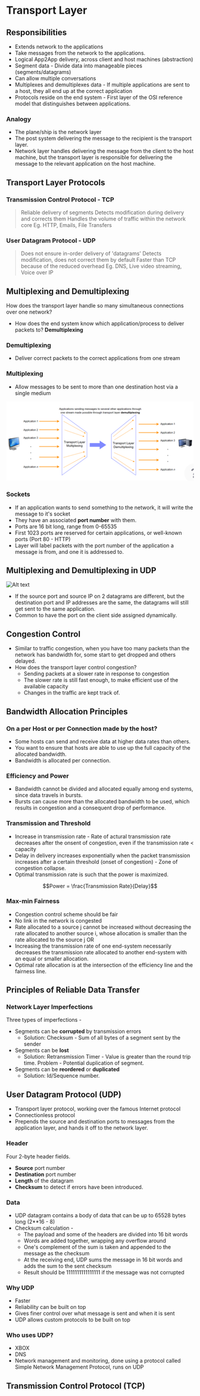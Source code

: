# Transport Layer

## Responsibilities
- Extends network to the applications
- Take messages from the network to the applications.
- Logical App2App delivery, across client and host machines (abstraction)
- Segment data - Divide data into manageable pieces (segments/datagrams)
- Can allow multiple conversations
- Multiplexes and demultiplexes data - If multiple applications are sent to a host, they all end up at the correct application
- Protocols reside on the end system - First layer of the OSI reference model that distinguishes between applications.

### Analogy
- The plane/ship is the network layer
- The post system delivering the message to the recipient is the transport layer.
- Network layer handles delivering the message from the client to the host machine, but the transport layer is responsible for delivering the message to the relevant application on the host machine.

## Transport Layer Protocols

### Transmission Control Protocol - TCP
> Reliable delivery of segments
> Detects modification during delivery and corrects them
> Handles the volume of traffic within the network core
> Eg. HTTP, Emails, File Transfers

### User Datagram Protocol - UDP
> Does not ensure in-order delivery of 'datagrams'
> Detects modification, does not correct them by default
> Faster than TCP because of the reduced overhead
> Eg. DNS, Live video streaming, Voice over IP

## Multiplexing and Demultiplexing

How does the transport layer handle so many simultaneous connections over one network?

- How does the end system know which application/process to deliver packets to? **Demultiplexing**

### Demultiplexing
- Deliver correct packets to the correct applications from one stream

### Multiplexing
- Allow messages to be sent to more than one destination host via a single medium

![Alt text](media/multiplex.png)

### Sockets
- If an application wants to send something to the network, it will write the message to it's socket
- They have an associated **port number** with them.
- Ports are 16 bit long, range from 0-65535
- First 1023 ports are reserved for certain applications, or well-known ports (Port 80 - HTTP)
- Layer will label packets with the port number of the application a message is from, and one it is addressed to.

## Multiplexing and Demultiplexing in UDP

![Alt text](image.png)

- If the source port and source IP on 2 datagrams are different, but the destination port and IP addresses are the same, the datagrams will still get sent to the same application.
- Common to have the port on the client side assigned dynamically.

## Congestion Control

- Similar to traffic congestion, when you have too many packets than the network has bandwidth for, some start to get dropped and others delayed.
- How does the transport layer control congestion?
    - Sending packets at a slower rate in response to congestion
    - The slower rate is still fast enough, to make efficient use of the available capacity
    - Changes in the traffic are kept track of.

## Bandwidth Allocation Principles

### On a per Host or per Connection made by the host?

- Some hosts can send and receive data at higher data rates than others.
- You want to ensure that hosts are able to use up the full capacity of the allocated bandwidth.
- Bandwidth is allocated per connection.

### Efficiency and Power
- Bandwidth cannot be divided and allocated equally among end systems, since data travels in bursts.
- Bursts can cause more than the allocated bandwidth to be used, which results in congestion and a consequent drop of performance.

### Transmission and Threshold
- Increase in transmission rate - Rate of actural transmission rate decreases after the onsent of congestion, even if the transmission rate < capacity
- Delay in delivery increases exponentially when the packet transmission increases after a certain threshold (onset of congestion) - Zone of congestion collapse.
- Optimal transmission rate is such that the power is maximized.

$$Power = \frac{Transmission Rate}{Delay}$$

### Max-min Fairness

- Congestion control scheme should be fair
- No link in the network is congested
- Rate allocated to a source j cannot be increased without decreasing the rate allocated to another source i, whose allocation is smaller than the rate allocated to the source j
OR
- Increasing the transmission rate of one end-system necessarily decreases the transmission rate allocated to another end-system with an equal or smaller allocation.
- Optimal rate allocation is at the intersection of the efficiency line and the fairness line.

## Principles of Reliable Data Transfer

### Network Layer Imperfections

Three types of imperfections -

- Segments can be **corrupted** by transmission errors
    - Solution: Checksum - Sum of all bytes of a segment sent by the sender
- Segments can be **lost**
    - Solution: Retransmission Timer - Value is greater than the round trip time. Problem - Potential duplication of segment.
- Segments can be **reordered** or **duplicated**
    - Solution: Id/Sequence number.

## User Datagram Protocol (UDP)

- Transport layer protocol, working over the famous Internet protocol
- Connectionless protocol
- Prepends the source and destination ports to messages from the application layer, and hands it off to the network layer.

### Header

Four 2-byte header fields.
- **Source** port number
- **Destination** port number
- **Length** of the datagram
- **Checksum** to detect if errors have been introduced.

### Data

- UDP datagram contains a body of data that can be up to 65528 bytes long (2**16 - 8)
- Checksum calculation -
    - The payload and some of the headers are divided into 16 bit words
    - Words are added together, wrapping any overflow around
    - One's complement of the sum is taken and appended to the message as the checksum
    - At the receiving end, UDP sums the message in 16 bit words and adds the sum to the sent checksum
    - Result should be 1111111111111111 if the message was not corrupted

### Why UDP

- Faster
- Reliability can be built on top
- Gives finer control over what message is sent and when it is sent
- UDP allows custom protocols to be built on top

### Who uses UDP?

- XBOX
- DNS
- Network management and monitoring, done using a protocol called Simple Network Management Protocol, runs on UDP

## Transmission Control Protocol (TCP)

